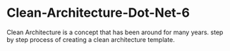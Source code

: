 # Clean-Architecture-Dot-Net-6
Clean Architecture is a concept that has been around for many years. step by step process of creating a clean architecture template.
